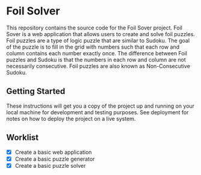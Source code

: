 # Foil Solver

This repository contains the source code for the Foil Sover project. Foil Sover is a web application that allows users to create and solve foil puzzles. Foil puzzles are a type of logic puzzle that are similar to Sudoku. The goal of the puzzle is to fill in the grid with numbers such that each row and column contains each number exactly once. The difference between Foil puzzles and Sudoku is that the numbers in each row and column are not necessarily consecutive. Foil puzzles are also known as Non-Consecutive Sudoku.

## Getting Started

These instructions will get you a copy of the project up and running on your local machine for development and testing purposes. See deployment for notes on how to deploy the project on a live system.

## Worklist

- [x] Create a basic web application
- [x] Create a basic puzzle generator
- [x] Create a basic puzzle solver
